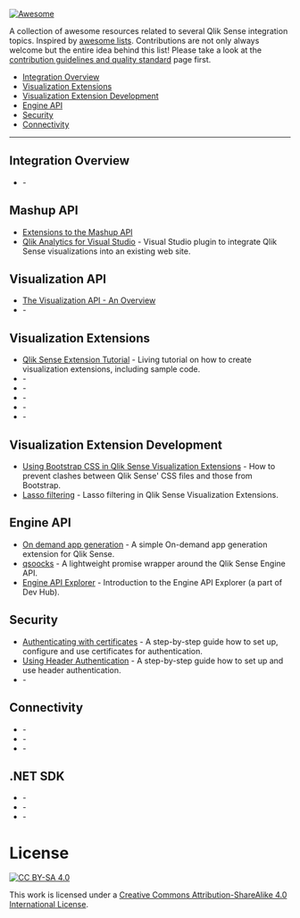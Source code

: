 [![Awesome](https://cdn.rawgit.com/sindresorhus/awesome/d7305f38d29fed78fa85652e3a63e154dd8e8829/media/badge.svg)](https://github.com/sindresorhus/awesome)

A collection of awesome resources related to several Qlik Sense integration topics. Inspired by [awesome lists](https://github.com/sindresorhus/awesome).
Contributions are not only always welcome but the entire idea behind this list! 
Please take a look at the [contribution guidelines and quality standard](CONTRIBUTING.md) page first.

- [Integration Overview](#integration-overview)
- [Visualization Extensions](#visualization-extensions)
- [Visualization Extension Development](#visualization-extension-development)
- [Engine API](#engine-api)
- [Security](#security)
- [Connectivity](#connectivity)

---

## Integration Overview

- []() - 

## Mashup API

- [Extensions to the Mashup API](https://github.com/websy85/extended-mashup-api)
- [Qlik Analytics for Visual Studio](https://visualstudiogallery.msdn.microsoft.com/de8d2bfa-fd5e-44d5-ab23-f8bccdcc2ef0) - Visual Studio plugin to integrate Qlik Sense visualizations into an existing web site. 

## Visualization API
- [The Visualization API - An Overview](http://branch.qlik.com/#/blog/56cc5f2af9e755b0dd301559)
- []() - 

## Visualization Extensions

- [Qlik Sense Extension Tutorial](https://github.com/stefanwalther/qliksense-extension-tutorial) - Living tutorial on how to create visualization extensions, including sample code.
- []() - 
- []() - 
- []() - 
- []() - 
- []() - 

## Visualization Extension Development

- [Using Bootstrap CSS in Qlik Sense Visualization Extensions](http://qliksite.io/qlik-sense/using-bootstrap-css-qliksense-visualization-extensions/) - How to prevent clashes between Qlik Sense' CSS files and those from Bootstrap.
- [Lasso filtering](http://blog.axc.net/lasso-filtering-in-qlik-sense-extensions/) - Lasso filtering in Qlik Sense Visualization Extensions.

## Engine API

- [On demand app generation](https://github.com/websy85/on-demand-app-gen) - A simple On-demand app generation extension for Qlik Sense.
- [qsoocks](https://github.com/mindspank/qsocks) - A lightweight promise wrapper around the Qlik Sense Engine API. 
- [Engine API Explorer](http://qliksite.io/qlik-sense/introducing-engine-api-explorer/) - Introduction to the Engine API Explorer (a part of Dev Hub).

## Security

- [Authenticating with certificates](http://qliksite.io/qlik-sense/authentication-certificates/) - A step-by-step guide how to set up, configure and use certificates for authentication.
- [Using Header Authentication](http://qliksite.io/qlik-sense/header-authentication-configuration/) - A step-by-step guide how to set up and use header authentication.
- []() - 

## Connectivity

- []() - 
- []() - 
- []() - 

## .NET SDK

- []() - 
- []() - 
- []() - 


# License

[![CC BY-SA 4.0](https://i.creativecommons.org/l/by-sa/4.0/88x31.png)](http://creativecommons.org/licenses/by-sa/4.0/)

This work is licensed under a [Creative Commons Attribution-ShareAlike 4.0 International License](http://creativecommons.org/licenses/by-sa/4.0/).
